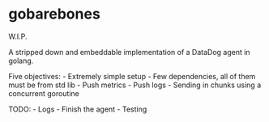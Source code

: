 # gobarebones

W.I.P.

A stripped down and embeddable implementation of a DataDog agent in golang.

Five objectives:
    - Extremely simple setup
    - Few dependencies, all of them must be from std lib
    - Push metrics
    - Push logs
    - Sending in chunks using a concurrent goroutine

TODO:
    - Logs
    - Finish the agent
    - Testing
